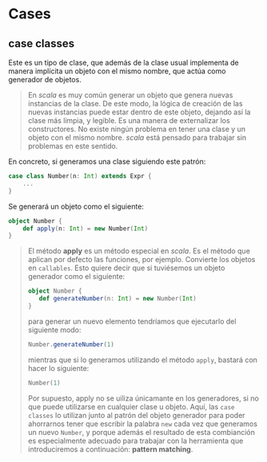 # Cases

## case classes

Este es un tipo de clase, que además de la clase usual implementa de manera implícita un objeto con el mismo nombre, que actúa como generador de objetos.

> En *scala* es muy común generar un objeto que genera nuevas instancias de la clase.
> De este modo, la lógica de creación de las nuevas instancias puede estar dentro de este objeto, dejando así la clase más limpia, y legible. Es una manera de externalizar los constructores.
> No existe ningún problema en tener una clase y un objeto con el mismo nombre. *scala* está pensado para trabajar sin problemas en este sentido.

En concreto, si generamos una clase siguiendo este patrón:

```scala
case class Number(n: Int) extends Expr {
    ...
}
```

Se generará un objeto como el siguiente:

```scala
object Number {
    def apply(n: Int) = new Number(Int)
}
```

> El método **apply** es un método especial en *scala*. Es el método que aplican por defecto las funciones, por ejemplo. Convierte los objetos en `callables`. Esto quiere decir que si tuviésemos un objeto generador como el siguiente:
> ```scala
> object Number {
>    def generateNumber(n: Int) = new Number(Int)
>}
> ```
> para generar un nuevo elemento tendríamos que ejecutarlo del siguiente modo:
> ```scala
> Number.generateNumber(1)
> ```
> mientras que si lo generamos utilizando el método `apply`, bastará con hacer lo siguiente:
> ```scala
> Number(1)
> ```
> Por supuesto, apply no se uiliza únicamante en los generadores, si no que puede utilizarse en cualquier clase u objeto. Aquí, las `case classes` lo utilizan junto al patrón del objeto generador para poder ahorrarnos tener que escribir la palabra `new` cada vez que generamos un nuevo `Number`, y porque además el resultado de esta combianción es especialmente adecuado para trabajar con la herramienta que introduciremos a continuación: **pattern matching**.